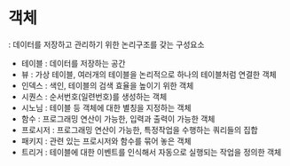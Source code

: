 
# 객체
: 데이터를 저장하고 관리하기 위한 논리구조를 갖는 구성요소
- 테이블     : 데이터를 저장하는 공간
- 뷰         : 가상 테이블,
              여러개의 테이블을 논리적으로 하나의 테이블처럼 연결한 객체
- 인덱스     : 색인, 테이블의 검색 효율을 높이기 위한 객체
- 시퀀스     : 순서번호(일련번호)를 생성하는 객체
- 시노님     : 테이블 등 객체에 대한 별칭을 지정하는 객체
- 함수       : 프로그래밍 연산이 가능한, 입력과 출력이 가능한 객체
- 프로시저   : 프로그래밍 연산이 가능한, 특정작업을 수행하는 쿼리들의 집합
- 패키지     : 관련 있는 프로시저와 함수를 묶어 놓은 객체
- 트리거     : 테이블에 대한 이벤트를 인식해서 자동으로 실행되는 작업을 정의한 객체

